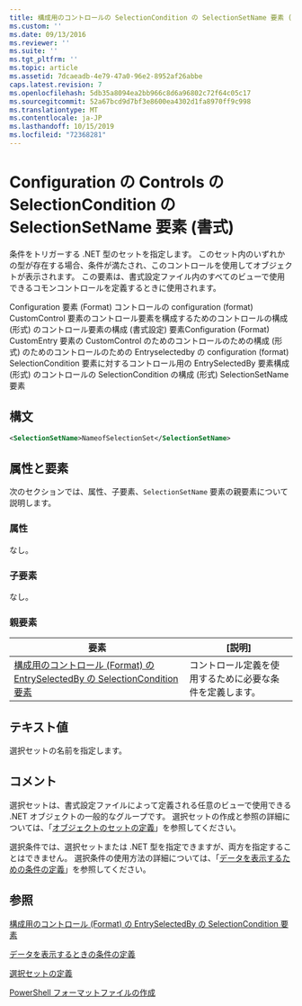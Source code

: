 ```yaml
---
title: 構成用のコントロールの SelectionCondition の SelectionSetName 要素 (Format) |Microsoft Docs
ms.custom: ''
ms.date: 09/13/2016
ms.reviewer: ''
ms.suite: ''
ms.tgt_pltfrm: ''
ms.topic: article
ms.assetid: 7dcaeadb-4e79-47a0-96e2-8952af26abbe
caps.latest.revision: 7
ms.openlocfilehash: 5db35a8094ea2bb966c8d6a96802c72f64c05c17
ms.sourcegitcommit: 52a67bcd9d7bf3e8600ea4302d1fa8970ff9c998
ms.translationtype: MT
ms.contentlocale: ja-JP
ms.lasthandoff: 10/15/2019
ms.locfileid: "72368281"
---
```

# <a name="selectionsetname-element-for-selectioncondition-for-controls-for-configuration-format"></a>Configuration の Controls の SelectionCondition の SelectionSetName 要素 (書式)

条件をトリガーする .NET 型のセットを指定します。 このセット内のいずれかの型が存在する場合、条件が満たされ、このコントロールを使用してオブジェクトが表示されます。 この要素は、書式設定ファイル内のすべてのビューで使用できるコモンコントロールを定義するときに使用されます。

Configuration 要素 (Format) コントロールの configuration (format) CustomControl 要素のコントロール要素を構成するためのコントロールの構成 (形式) のコントロール要素の構成 (書式設定) 要素Configuration (Format) CustomEntry 要素の CustomControl のためのコントロールのための構成 (形式) のためのコントロールのための Entryselectedby の configuration (format) SelectionCondition 要素に対するコントロール用の EntrySelectedBy 要素構成 (形式) のコントロールの SelectionCondition の構成 (形式) SelectionSetName 要素

## <a name="syntax"></a>構文

```xml
<SelectionSetName>NameofSelectionSet</SelectionSetName>
```

## <a name="attributes-and-elements"></a>属性と要素

次のセクションでは、属性、子要素、`SelectionSetName` 要素の親要素について説明します。

### <a name="attributes"></a>属性

なし。

### <a name="child-elements"></a>子要素

なし。

### <a name="parent-elements"></a>親要素

|要素|[説明]|
|-------------|-----------------|
|[構成用のコントロール (Format) の EntrySelectedBy の SelectionCondition 要素](./selectioncondition-element-for-entryselectedby-for-controls-for-configuration-format.md)|コントロール定義を使用するために必要な条件を定義します。|

## <a name="text-value"></a>テキスト値

選択セットの名前を指定します。

## <a name="remarks"></a>コメント

選択セットは、書式設定ファイルによって定義される任意のビューで使用できる .NET オブジェクトの一般的なグループです。 選択セットの作成と参照の詳細については、「[オブジェクトのセットの定義](./defining-selection-sets.md)」を参照してください。

選択条件では、選択セットまたは .NET 型を指定できますが、両方を指定することはできません。 選択条件の使用方法の詳細については、「[データを表示するための条件の定義](./defining-conditions-for-displaying-data.md)」を参照してください。

## <a name="see-also"></a>参照

[構成用のコントロール (Format) の EntrySelectedBy の SelectionCondition 要素](./selectioncondition-element-for-entryselectedby-for-controls-for-configuration-format.md)

[データを表示するときの条件の定義](./defining-conditions-for-displaying-data.md)

[選択セットの定義](./defining-selection-sets.md)

[PowerShell フォーマットファイルの作成](./writing-a-powershell-formatting-file.md)
